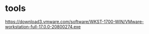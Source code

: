 # tools

https://download3.vmware.com/software/WKST-1700-WIN/VMware-workstation-full-17.0.0-20800274.exe

